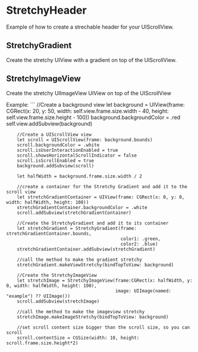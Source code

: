 # StretchyHeader
Example of how to create a strechable header for your UIScrollView.

## StretchyGradient
Create the stretchy UIView with a gradient on top of the UIScrollView.

## StretchyImageView
Create the stretchy UIImageView UIView on top of the UIScrollView


Example:
´´´
 //Create a background view
        let background = UIView(frame: CGRect(x: 20, y: 50, width: self.view.frame.size.width - 40, height: self.view.frame.size.height - 100))
        background.backgroundColor = .red
        self.view.addSubview(background)
        
        //Create a UIScrollView view
        let scroll = UIScrollView(frame: background.bounds)
        scroll.backgroundColor = .white
        scroll.isUserInteractionEnabled = true
        scroll.showsHorizontalScrollIndicator = false
        scroll.isScrollEnabled = true
        background.addSubview(scroll)
        
        let halfWidth = background.frame.size.width / 2
        
        //create a container for the Stretchy Gradient and add it to the scroll view
        let stretchGradientContainer = UIView(frame: CGRect(x: 0, y: 0, width: halfWidth, height: 100))
        stretchGradientContainer.backgroundColor = .white
        scroll.addSubview(stretchGradientContainer)
        
        //Create the StretchyGradient and add it to its container
        let stretchGradient = StretchyGradient(frame: stretchGradientContainer.bounds,
                                               color1: .green,
                                               color2: .blue)
        stretchGradientContainer.addSubview(stretchGradient)
        
        //call the method to make the gradient stretchy
        stretchGradient.makeViewStretchy(bindTopToView: background)
        
        //Create the StretchyImageView
        let stretchImage = StretchyImageView(frame:CGRect(x: halfWidth, y: 0, width: halfWidth, height: 100),
                                             image: UIImage(named: "example") ?? UIImage())
        scroll.addSubview(stretchImage)
        
        //call the method to make the imageview stretchy
        stretchImage.makeImageStretchy(bindTopToView: background)
        
        //set scroll content size bigger than the scroll size, so you can scroll
        scroll.contentSize = CGSize(width: 10, height: scroll.frame.size.height*2)
        
